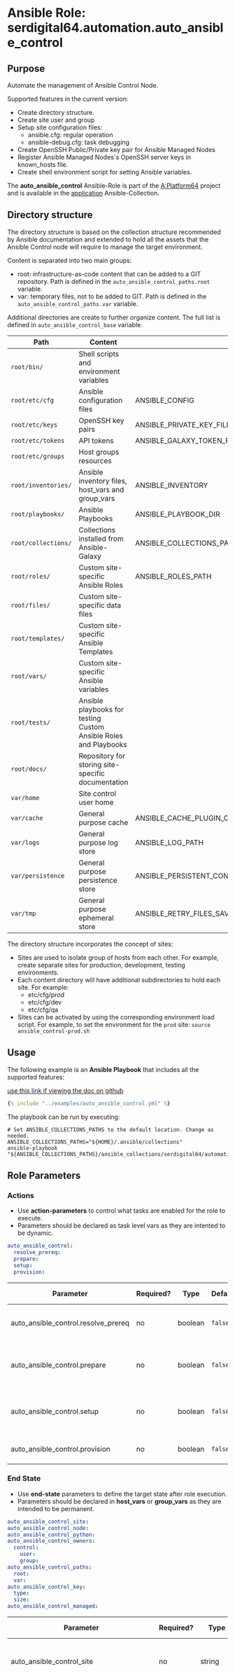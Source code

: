 # Ansible Role: serdigital64.automation.auto_ansible_control

## Purpose

Automate the management of Ansible Control Node.

Supported features in the current version:

- Create directory structure.
- Create site user and group
- Setup site configuration files:
  - ansible.cfg: regular operation
  - ansible-debug.cfg: task debugging
- Create OpenSSH Public/Private key pair for Ansible Managed Nodes
- Register Ansible Managed Nodes`s OpenSSH server keys in known_hosts file.
- Create shell environment script for setting Ansible variables.

The **auto_ansible_control** Ansible-Role is part of the [A:Platform64](https://github.com/aplatform64/aplatform64) project and is available in the [application](https://aplatform64.readthedocs.io/en/latest/collections/automation) Ansible-Collection.

## Directory structure

The directory structure is based on the collection structure recommended by Ansible documentation and extended to hold all the assets that the Ansible Control node will require to manage the target environment.

Content is separated into two main groups:

- root: infrastructure-as-code content that can be added to a GIT repository. Path is defined in the `auto_ansible_control_paths.root` variable.
- var: temporary files, not to be added to GIT. Path is defined in the `auto_ansible_control_paths.var` variable.

Additional directories are create to further organize content. The full list is defined in `auto_ansible_control_base` variable.

| Path                | Content                                                          | Ansible Variable                                                 |
| ------------------- | ---------------------------------------------------------------- | ---------------------------------------------------------------- |
| `root/bin/`         | Shell scripts and environment variables                          |                                                                  |
| `root/etc/cfg`      | Ansible configuration files                                      | ANSIBLE_CONFIG                                                   |
| `root/etc/keys`     | OpenSSH key pairs                                                | ANSIBLE_PRIVATE_KEY_FILE                                         |
| `root/etc/tokens`   | API tokens                                                       | ANSIBLE_GALAXY_TOKEN_PATH                                        |
| `root/etc/groups`   | Host groups resources                                            |                                                                  |
| `root/inventories/` | Ansible inventory files, host_vars and group_vars                | ANSIBLE_INVENTORY                                                |
| `root/playbooks/`   | Ansible Playbooks                                                | ANSIBLE_PLAYBOOK_DIR                                             |
| `root/collections/` | Collections installed from Ansible-Galaxy                        | ANSIBLE_COLLECTIONS_PATHS                                        |
| `root/roles/`       | Custom site-specific Ansible Roles                               | ANSIBLE_ROLES_PATH                                               |
| `root/files/`       | Custom site-specific data files                                  |                                                                  |
| `root/templates/`   | Custom site-specific Ansible Templates                           |                                                                  |
| `root/vars/`        | Custom site-specific Ansible variables                           |                                                                  |
| `root/tests/`       | Ansible playbooks for testing Custom Ansible Roles and Playbooks |                                                                  |
| `root/docs/`        | Repository for storing site-specific documentation               |                                                                  |
| `var/home`          | Site control user home                                           |                                                                  |
| `var/cache`         | General purpose cache                                            | ANSIBLE_CACHE_PLUGIN_CONNECTION, ANSIBLE_GALAXY_CACHE_DIR        |
| `var/logs`          | General purpose log store                                        | ANSIBLE_LOG_PATH                                                 |
| `var/persistence`   | General purpose persistence store                                | ANSIBLE_PERSISTENT_CONTROL_PATH_DIR,ANSIBLE_SSH_CONTROL_PATH_DIR |
| `var/tmp`           | General purpose ephemeral store                                  | ANSIBLE_RETRY_FILES_SAVE_PATH                                    |

The directory structure incorporates the concept of sites:

- Sites are used to isolate group of hosts from each other. For example, create separate sites for production, development, testing environments.
- Each content directory will have additional subdirectories to hold each site. For example:
  - etc/cfg/prod
  - etc/cfg/dev
  - etc/cfg/qa
- Sites can be activated by using the corresponding environment load script. For example, to set the environment for the `prod` site: `source ansible_control-prod.sh`

## Usage

The following example is an **Ansible Playbook** that includes all the supported features:

[use this link if viewing the doc on github](https://github.com/aplatform64/automation/blob/main/playbooks/auto_ansible_control.yml)

```yaml
{% include "../examples/auto_ansible_control.yml" %}
```

The playbook can be run by executing:

```shell
# Set ANSIBLE_COLLECTIONS_PATHS to the default location. Change as needed.
ANSIBLE_COLLECTIONS_PATHS="${HOME}/.ansible/collections"
ansible-playbook "${ANSIBLE_COLLECTIONS_PATHS}/ansible_collections/serdigital64/automation/playbooks/auto_ansible_control.yml"
```

## Role Parameters

### Actions

- Use **action-parameters** to control what tasks are enabled for the role to execute.
- Parameters should be declared as task level vars as they are intented to be dynamic.

```yaml
auto_ansible_control:
  resolve_prereq:
  prepare:
  setup:
  provision:
```

| Parameter                           | Required? | Type    | Default | Purpose / Value                                 |
| ----------------------------------- | --------- | ------- | ------- | ----------------------------------------------- |
| auto_ansible_control.resolve_prereq | no        | boolean | `false` | Enable automatic resolution of prequisites      |
| auto_ansible_control.prepare        | no        | boolean | `false` | Enable preparation of the runtime environment   |
| auto_ansible_control.setup          | no        | boolean | `false` | Enable configuration of the runtime environment |
| auto_ansible_control.provision      | no        | boolean | `false` | Enable processing of SSH keys                   |

### End State

- Use **end-state** parameters to define the target state after role execution.
- Parameters should be declared in **host_vars** or **group_vars** as they are intended to be permanent.

```yaml
auto_ansible_control_site:
auto_ansible_control_node:
auto_ansible_control_python:
auto_ansible_control_owners:
  control:
    user:
    group:
auto_ansible_control_paths:
  root:
  var:
auto_ansible_control_key:
  type:
  size:
auto_ansible_control_managed:
```

| Parameter                                 | Required? | Type       | Default              | Purpose / Value                                                                   |
| ----------------------------------------- | --------- | ---------- | -------------------- | --------------------------------------------------------------------------------- |
| auto_ansible_control_site                 | no        | string     | `"site"`             | Short name of the site that will be managed by A:Platform64                       |
| auto_ansible_control_node                 | no        | string     | `"localhost"`        | Ansible Control Node\`s hostname. The hostname must resolve to a valid IP address |
| auto_ansible_control_python               | no        | string     | `"/usr/bin/python3"` | Set the path to the Python 3.9 interpreter                                        |
| auto_ansible_control_owners               | yes       | dictionary |                      | Define what users will use the automation platform                                |
| auto_ansible_control_owners.control       | yes       | dictionary |                      | Define the user that will own and run tasks on the Ansible Control Node           |
| auto_ansible_control_owners.control.user  | yes       | string     | `"sitectl"`          | User's login name                                                                 |
| auto_ansible_control_owners.control.group | yes       | string     | `"sitectl"`          | User's primary group name                                                         |
| auto_ansible_control_paths                | yes       | dictionary |                      | Define where will A:Platform64 be installed to                                    |
| auto_ansible_control_paths.root           | yes       | string     | `"/opt/sitectl"`     | Base directory for collections, roles, configuration                              |
| auto_ansible_control_paths.var            | yes       | string     | `"/var/opt/sitectl"` | Base directory for logs, cache, temporary content                                 |
| auto_ansible_control_key                  | no        | dictionary |                      | Define OpenSSH key parameters                                                     |
| auto_ansible_control_key.type             | no        | string     | `"ed25519"`          | Key type. Valid values: as accepted by ssh-keygen                                 |
| auto_ansible_control_key.size             | no        | string     |                      | Key size                                                                          |
| auto_ansible_control_managed              | no        | list       |                      | List of Ansible Managed Hosts controlled by this Ansible Control node             |

## Deployment

### OS Compatibility

The operating system compatibility list is defined in the variable: `auto_ansible_control_platforms`

### Dependencies

- Ansible Collections:
  - serdigital64.backup
    - bkp_archive
  - serdigital64.system
    - sys_package
    - sys_repository
  - serdigital64.security
    - sec_openssh_client
    - sec_key_ssh

### Prerequisites

The Ansible engine must be already installed and configured for privileged access and remote execution.

### Installation Procedure

Manually install Ansible Collections from the Ansible Galaxy repository:

```shell
ansible-galaxy collection install --upgrade serdigital64.automation
```

Automatic installation is also available by deploying [A:Platform64](https://aplatform64.readthedocs.io/en/latest/#deployment)

## Contributing

Help on implementing new features and maintaining the code base is welcomed.

Please see the [guidelines](https://aplatform64.readthedocs.io/en/latest/contributing/CONTRIBUTING) for further details.

## Author

- [SerDigital64](https://serdigital64.github.io/)

## License

[Apache-2.0](https://www.apache.org/licenses/LICENSE-2.0.txt)
